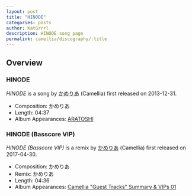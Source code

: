 ```yaml
---
layout: post
title: "HINODE"
categories: posts
author: KatGrrrl
description: HINODE song page
permalink: camellia/discography/:title
---
```


## Overview

### HINODE

*HINODE* is a song by [かめりあ](<{% link postsWiki/_posts/2023-12-10-camellia.md %}>) (Camellia) first released on 2013-12-31.

* Composition: かめりあ
* Length: 04:37
* Album Appearances: [ARATOSHI](https://web.archive.org/web/20131225225842/http://www.massivecirclez.com/aratoshi.php)

### HINODE (Basscore VIP)

*HINODE (Basscore VIP)* is a remix by [かめりあ](<{% link postsWiki/_posts/2023-12-10-camellia.md %}>) (Camellia) first released on 2017-04-30.

* Composition: かめりあ
* Remix: かめりあ
* Length: 04:36
* Album Appearances: [Camellia "Guest Tracks" Summary & VIPs 01](<{% link postsInclude/_posts/camellia/albums/Camellia-Guest-Tracks-Summary-VIPs-01/2023-12-20-Camellia-Guest-Tracks-Summary-VIPs-01.md %}>)
